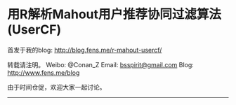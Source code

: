 用R解析Mahout用户推荐协同过滤算法(UserCF)
==================

首发于我的blog:  http://blog.fens.me/r-mahout-usercf/

转载请注明。
Weibo: @Conan_Z
Email: bsspirit@gmail.com
Blog: http://www.fens.me/blog

由于时间仓促，欢迎大家一起讨论。
****************

